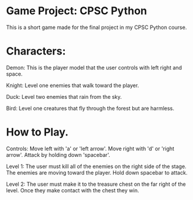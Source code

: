 Game Project: CPSC Python
============

This is a short game made for the final project in my CPSC Python course.

Characters:
============

Demon: This is the player model that the user controls with left right and space.

Knight: Level one enemies that walk toward the player.

Duck: Level two enemies that rain from the sky.

Bird: Level one creatures that fly through the forest but are harmless.

How to Play.
============
Controls: Move left with 'a' or 'left arrow'. Move right with 'd' or 'right arrow'. Attack by holding down 'spacebar'.

Level 1: The user must kill all of the enemies on the right side of the stage. The enemies are moving toward the player. Hold down spacebar to attack.

Level 2: The user must make it to the treasure chest on the far right of the level. Once they make contact with the chest they win.

